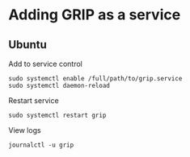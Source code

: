 
# Adding GRIP as a service

## Ubuntu

Add to service control
```
sudo systemctl enable /full/path/to/grip.service
sudo systemctl daemon-reload
```

Restart service
```
sudo systemctl restart grip
```

View logs

```
journalctl -u grip
```
